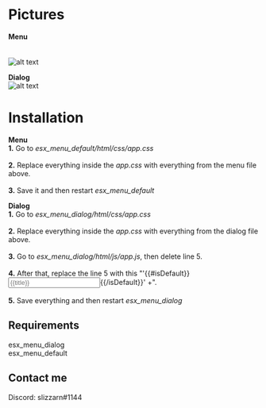 # Pictures

**Menu**<br />
<br />
<br />
           ![alt text](https://i.gyazo.com/cc2cd034b7320437cc28fdb7c5d9b9a2.png)


**Dialog**<br />
![alt text](https://i.gyazo.com/bbd10ce9f0bcf1e975576fe0e6da3a2f.png)

# Installation
**Menu**<br />
**1.** Go to *esx_menu_default/html/css/app.css*<br /> <br />
**2.** Replace everything inside the *app.css* with everything from the menu file above.<br /> <br />
**3.** Save it and then restart *esx_menu_default*

**Dialog**<br />
**1.** Go to *esx_menu_dialog/html/css/app.css*<br /> <br />
**2.** Replace everything inside the *app.css* with everything from the dialog file above.<br /> <br />
**3.** Go to *esx_menu_dialog/html/js/app.js*, then delete line 5.<br /> <br />
**4.** After that, replace the line 5 with this "'{{#isDefault}}<input type="text" name="value" placeholder="{{title}}" id="inputText"/>{{/isDefault}}' +".<br /> <br />
**5.** Save everything and then restart *esx_menu_dialog*

## Requirements
esx_menu_dialog<br />
esx_menu_default

## Contact me
Discord: slizzarn#1144
